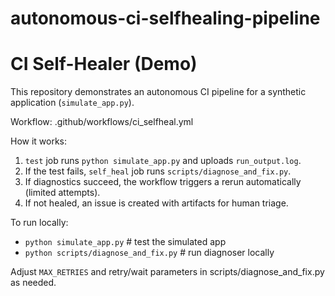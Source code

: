 # autonomous-ci-selfhealing-pipeline

# CI Self-Healer (Demo)

This repository demonstrates an autonomous CI pipeline for a synthetic application (`simulate_app.py`).

Workflow: .github/workflows/ci_selfheal.yml

How it works:
1. `test` job runs `python simulate_app.py` and uploads `run_output.log`.
2. If the test fails, `self_heal` job runs `scripts/diagnose_and_fix.py`.
3. If diagnostics succeed, the workflow triggers a rerun automatically (limited attempts).
4. If not healed, an issue is created with artifacts for human triage.

To run locally:
- `python simulate_app.py`    # test the simulated app
- `python scripts/diagnose_and_fix.py`    # run diagnoser locally

Adjust `MAX_RETRIES` and retry/wait parameters in scripts/diagnose_and_fix.py as needed.
